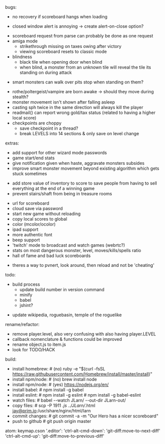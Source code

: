 bugs:
* no recovery if scoreboard hangs when loading
+ closed window alert is annoying -> create alert-on-close option?
- scoreboard request from parse can probably be done as one request
- amiga mode
  - strikethrough missing on taxes owing after victory
  - viewing scoreboard resets to classic mode
- blindness
  - black tile when opening door when blind
  - when blind, a monster from an unknown tile will reveal the tile its standing on during attack
+ smart monsters can walk over pits stop when standing on them?
- rothe/poltergeist/vampire are born awake -> should they move during stealth?
- monster movement isn't shown after falling asleep
- casting sph twice in the same direction will always kill the player
- readmail() can report wrong gold/tax status (related to having a higher local score)
- checkpoints are choppy
  - save checkpoint in a thread?
  - break LEVELS into 14 sections & only save on level change


extras:
- add support for other wizard mode passwords
- game start/end stats
- give notification given when haste, aggravate monsters subsides
- improve smart monster movement beyond existing algorithm which gets stuck sometimes
+ add store value of inventory to score to save people from having to sell everything at the end of a winning game
+ prevent stairs/shaft from being in treasure rooms
- url for scoreboard
- cloud save via password
- start new game without reloading
- copy local scores to global
- color (mcolor/ocolor)
- ipad support
- more authentic font
- beep support
- 'twitch' mode to broadcast and watch games (webrtc?)
- stats on most dangerous monster, level, moves/kills/spells ratio
- hall of fame and bad luck scoreboards
* theres a way to pvnert, look around, then reload and not be 'cheating'


todo:
+ build process
  + update build number in version command
  + minify
  + babel
  + jshint?
- update wikipedia, roguebasin, temple of the roguelike


rename/refactor:
- remove player.level, also very confusing with also having player.LEVEL
- callback nomenclature & functions could be improved
- rename object.js to item.js
- look for TODO/HACK


build:
- install homebrew:  # (no) ruby -e "$(curl -fsSL https://raw.githubusercontent.com/Homebrew/install/master/install)"
- install npm/node:  # (no) brew install node
- install npm/node:  # (yes) https://nodejs.org/en/
- install babel:     # npm install -g babel
- install eslint:    # npm install -g eslint
                     # npm install -g babel-eslint
- watch files:       # babel --watch JLarn/ --out-dir JLarn-out/
- copy files:        # scp -P 1911 *.js ../JLarn/*.html jay@prim.io:/usr/share/nginx/html/larn
- commit changes:    # git commit -a -m "Our Hero has a nicer scoreboard"
- push to github     # git push origin master


atom: keymap.cson
'.editor':
  'ctrl-alt-cmd-down': 'git-diff:move-to-next-diff'
  'ctrl-alt-cmd-up': 'git-diff:move-to-previous-diff'
